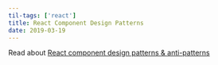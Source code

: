 ```yaml
---
til-tags: ['react']
title: React Component Design Patterns
date: 2019-03-19
---
```


Read about [React component design patterns & anti-patterns](https://overreacted.io/writing-resilient-components/)